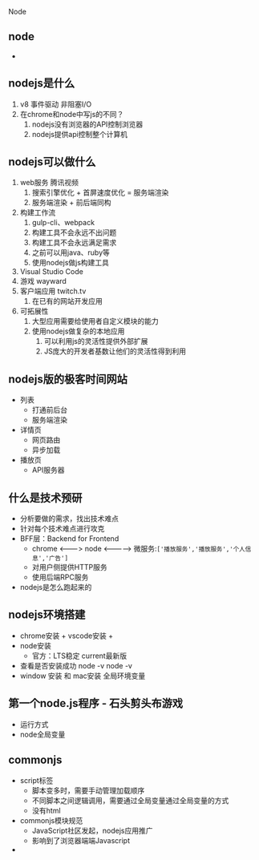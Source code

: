 Node
## node
- 

## nodejs是什么
1. v8 事件驱动 非阻塞I/O
2. 在chrome和node中写js的不同？
   1. nodejs没有浏览器的API控制浏览器
   2. nodejs提供api控制整个计算机
## nodejs可以做什么
1. web服务 腾讯视频
   1. 搜索引擎优化 + 首屏速度优化  = 服务端渲染
   2. 服务端渲染 + 前后端同构 
2. 构建工作流
   1. gulp-cli、webpack
   2. 构建工具不会永远不出问题
   3. 构建工具不会永远满足需求
   4. 之前可以用java、ruby等
   5. 使用nodejs做js构建工具
3. Visual Studio Code
4. 游戏 wayward
5. 客户端应用 twitch.tv
   1. 在已有的网站开发应用
6. 可拓展性
   1. 大型应用需要给使用者自定义模块的能力
   2. 使用nodejs做复杂的本地应用
      1. 可以利用js的灵活性提供外部扩展
      2. JS庞大的开发者基数让他们的灵活性得到利用

## nodejs版的极客时间网站
- 列表
  - 打通前后台
  - 服务端渲染
- 详情页
  - 网页路由
  - 异步加载
- 播放页
  - API服务器

## 什么是技术预研

- 分析要做的需求，找出技术难点
- 针对每个技术难点进行攻克
- BFF层：Backend for Frontend
  - chrome <---> node  <-----> 微服务:`['播放服务','播放服务','个人信息','广告']`
  - 对用户侧提供HTTP服务
  - 使用后端RPC服务
- nodejs是怎么跑起来的
  

## nodejs环境搭建
- chrome安装 + vscode安装 +
- node安装
  - 官方：LTS稳定 current最新版
- 查看是否安装成功 node -v  node -v
- window 安装 和 mac安装  全局环境变量

## 第一个node.js程序 - 石头剪头布游戏
- 运行方式
- node全局变量
  

## commonjs
- script标签  
  - 脚本变多时，需要手动管理加载顺序
  - 不同脚本之间逻辑调用，需要通过全局变量通过全局变量的方式
  - 没有html
- commonjs模块规范
  - JavaScript社区发起，nodejs应用推广
  - 影响到了浏览器端端Javascript
- 

